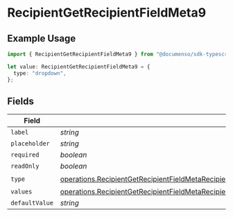 # RecipientGetRecipientFieldMeta9

## Example Usage

```typescript
import { RecipientGetRecipientFieldMeta9 } from "@documenso/sdk-typescript/models/operations";

let value: RecipientGetRecipientFieldMeta9 = {
  type: "dropdown",
};
```

## Fields

| Field                                                                                                                                                                                                                        | Type                                                                                                                                                                                                                         | Required                                                                                                                                                                                                                     | Description                                                                                                                                                                                                                  |
| ---------------------------------------------------------------------------------------------------------------------------------------------------------------------------------------------------------------------------- | ---------------------------------------------------------------------------------------------------------------------------------------------------------------------------------------------------------------------------- | ---------------------------------------------------------------------------------------------------------------------------------------------------------------------------------------------------------------------------- | ---------------------------------------------------------------------------------------------------------------------------------------------------------------------------------------------------------------------------- |
| `label`                                                                                                                                                                                                                      | *string*                                                                                                                                                                                                                     | :heavy_minus_sign:                                                                                                                                                                                                           | N/A                                                                                                                                                                                                                          |
| `placeholder`                                                                                                                                                                                                                | *string*                                                                                                                                                                                                                     | :heavy_minus_sign:                                                                                                                                                                                                           | N/A                                                                                                                                                                                                                          |
| `required`                                                                                                                                                                                                                   | *boolean*                                                                                                                                                                                                                    | :heavy_minus_sign:                                                                                                                                                                                                           | N/A                                                                                                                                                                                                                          |
| `readOnly`                                                                                                                                                                                                                   | *boolean*                                                                                                                                                                                                                    | :heavy_minus_sign:                                                                                                                                                                                                           | N/A                                                                                                                                                                                                                          |
| `type`                                                                                                                                                                                                                       | [operations.RecipientGetRecipientFieldMetaRecipientsResponse200ApplicationJSONResponseBodyFields9Type](../../models/operations/recipientgetrecipientfieldmetarecipientsresponse200applicationjsonresponsebodyfields9type.md) | :heavy_check_mark:                                                                                                                                                                                                           | N/A                                                                                                                                                                                                                          |
| `values`                                                                                                                                                                                                                     | [operations.RecipientGetRecipientFieldMetaRecipientsResponseValues](../../models/operations/recipientgetrecipientfieldmetarecipientsresponsevalues.md)[]                                                                     | :heavy_minus_sign:                                                                                                                                                                                                           | N/A                                                                                                                                                                                                                          |
| `defaultValue`                                                                                                                                                                                                               | *string*                                                                                                                                                                                                                     | :heavy_minus_sign:                                                                                                                                                                                                           | N/A                                                                                                                                                                                                                          |